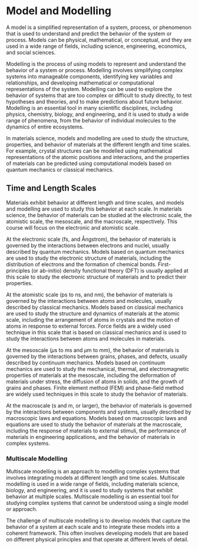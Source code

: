 # Model and Modelling
A model is a simplified representation of a system, process, or phenomenon that is used to understand and predict the behavior of the system or process. Models can be physical, mathematical, or conceptual, and they are used in a wide range of fields, including science, engineering, economics, and social sciences. 

Modelling is the process of using models to represent and understand the behavior of a system or process. Modelling involves simplifying complex systems into manageable components, identifying key variables and relationships, and developing mathematical or computational representations of the system. Modelling can be used to explore the behavior of systems that are too complex or difficult to study directly, to test hypotheses and theories, and to make predictions about future behavior. Modelling is an essential tool in many scientific disciplines, including physics, chemistry, biology, and engineering, and it is used to study a wide range of phenomena, from the behavior of individual molecules to the dynamics of entire ecosystems.

In materials science, models and modelling are used to study the structure, properties, and behavior of materials at the different length and time scales. For example, crystal structures can be modelled using mathematical representations of the atomic positions and interactions, and the properties of materials can be predicted using computational models based on quantum mechanics or classical mechanics.

## Time and Length Scales
Materials exhibit behavior at different length and time scales, and models and modelling are used to study this behavior at each scale. In materials science, the behavior of materials can be studied at the electronic scale, the atomistic scale, the mesoscale, and the macroscale, respectively. This course will focus on the electronic and atomistic scale.

At the electronic scale (fs, and Ångstrom), the behavior of materials is governed by the interactions between electrons and nuclei, usually described by quantum mechanics. Models based on quantum mechanics are used to study the electronic structure of materials, including the distribution of electrons and the formation of chemical bonds. First-principles (or ab-initio) density functional theory (DFT) is usually applied at this scale to study the electronic structure of materials and to predict their properties.

At the atomistic scale (ps to ns, and nm), the behavior of materials is governed by the interactions between atoms and molecules, usually described by classical mechanics. Models based on classical mechanics are used to study the structure and dynamics of materials at the atomic scale, including the arrangement of atoms in crystals and the motion of atoms in response to external forces. Force fields are a widely used technique in this scale that is based on classical mechanics and is used to study the interactions between atoms and molecules in materials.

At the mesoscale ($\mu$s to ms and $\mu$m to mm), the behavior of materials is governed by the interactions between grains, phases, and defects, usually described by continuum mechanics. Models based on continuum mechanics are used to study the mechanical, thermal, and electromagnetic properties of materials at the mesoscale, including the deformation of materials under stress, the diffusion of atoms in solids, and the growth of grains and phases. Finite element method (FEM) and phase-field method are widely used techniques in this scale to study the behavior of materials.

At the macroscale (s and m, or larger), the behavior of materials is governed by the interactions between components and systems, usually described by macroscopic laws and equations. Models based on macroscopic laws and equations are used to study the behavior of materials at the macroscale, including the response of materials to external stimuli, the performance of materials in engineering applications, and the behavior of materials in complex systems.

### Multiscale Modelling
Multiscale modelling is an approach to modelling complex systems that involves integrating models at different length and time scales. Multiscale modelling is used in a wide range of fields, including materials science, biology, and engineering, and it is used to study systems that exhibit behavior at multiple scales. Multiscale modelling is an essential tool for studying complex systems that cannot be understood using a single model or approach.

The challenge of multiscale modelling is to develop models that capture the behavior of a system at each scale and to integrate these models into a coherent framework. This often involves developing models that are based on different physical principles and that operate at different levels of detail. 
